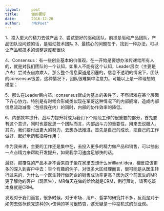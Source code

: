 ```yaml
---
layout:     post
title:      做的更好
date:       2016-12-20
author:     "McPoet"
---
```


1、投入更大的精力去做产品
2、尝试更好的驱动团队，前提是驱动产品团队，产品团队没问题的话，是驱动技术团队
3、最核心的问题在于，找到一种办法，可以让产品和技术的调整速度都很快

4、Consensus：有一些创业基本的价值观，在一开始是要想办法传递给所有人的，就是对我们团队的一个认知，如果人不能有这个认知，Leader层次（主要是卢杰）尝试去自欺欺人，那么整个信息渠道是闭塞的，信息不透明的情况下，团队的consensus很差，这种情况下，团队很难集中注意力。可能以上是一种理想的模型；

5、那么在Leader层内部，consensus就成为基本的条件了，不然很难在某个层面下齐心协力。特别是有时候会形成类似现在军哥这种情况下的内部拥堵，造成内部信息流动减慢（包括我在内）的同时，内部的协作效率的降低。

6、内部效率提升，战斗力提升将成为我们下个阶段工作的很重要的部分，首先要有这个意识，同时也要反思一个团队而言，内部战斗力的重要性，用来去说服人。
其次，我们要付出更大的努力，去想办法推进，首先是自己的成长，把自己的工作做好，起好示范和指导作用；

作为我来讲，主要的工作还是集中在，去投入更多的精力做产品和销售，可以抽出一点点精力来帮助开发提升，如果我学习速度足够快的话。

最终，颠覆性的产品本身不会来自于坐在家里去想什么brilliant idea，相反应该更多的深入到客户中去：举个有趣的例子，对很多大区经理而言，很可能是从医生转行过来的，为什么一个医生转行做药企的销售成功率更高？因为这个前医生的MR更了解他的客户（现医生），MR每天在做的恰恰就是CRM，例行拜访，请客吃饭本身就是CRM。

发现对于我们而言，很多时候，对于市场、用户、哲学的研究并不多，反而是对于如何去做标题党这种的小伎俩的学习很热衷，这无疑是一种投机式的创业观。

